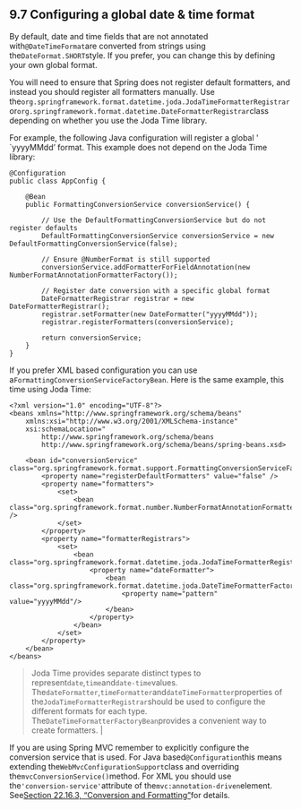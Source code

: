 ## 9.7 Configuring a global date & time format

By default, date and time fields that are not annotated with`@DateTimeFormat`are converted from strings using the`DateFormat.SHORT`style. If you prefer, you can change this by defining your own global format.

You will need to ensure that Spring does not register default formatters, and instead you should register all formatters manually. Use the`org.springframework.format.datetime.joda.JodaTimeFormatterRegistrar`or`org.springframework.format.datetime.DateFormatterRegistrar`class depending on whether you use the Joda Time library.

For example, the following Java configuration will register a global ' \`yyyyMMdd’ format. This example does not depend on the Joda Time library:

```
@Configuration
public class AppConfig {

    @Bean
    public FormattingConversionService conversionService() {

        // Use the DefaultFormattingConversionService but do not register defaults
        DefaultFormattingConversionService conversionService = new DefaultFormattingConversionService(false);

        // Ensure @NumberFormat is still supported
        conversionService.addFormatterForFieldAnnotation(new NumberFormatAnnotationFormatterFactory());

        // Register date conversion with a specific global format
        DateFormatterRegistrar registrar = new DateFormatterRegistrar();
        registrar.setFormatter(new DateFormatter("yyyyMMdd"));
        registrar.registerFormatters(conversionService);

        return conversionService;
    }
}
```

If you prefer XML based configuration you can use a`FormattingConversionServiceFactoryBean`. Here is the same example, this time using Joda Time:

```
<?xml version="1.0" encoding="UTF-8"?>
<beans xmlns="http://www.springframework.org/schema/beans"
    xmlns:xsi="http://www.w3.org/2001/XMLSchema-instance"
    xsi:schemaLocation="
        http://www.springframework.org/schema/beans
        http://www.springframework.org/schema/beans/spring-beans.xsd>

    <bean id="conversionService" class="org.springframework.format.support.FormattingConversionServiceFactoryBean">
        <property name="registerDefaultFormatters" value="false" />
        <property name="formatters">
            <set>
                <bean class="org.springframework.format.number.NumberFormatAnnotationFormatterFactory" />
            </set>
        </property>
        <property name="formatterRegistrars">
            <set>
                <bean class="org.springframework.format.datetime.joda.JodaTimeFormatterRegistrar">
                    <property name="dateFormatter">
                        <bean class="org.springframework.format.datetime.joda.DateTimeFormatterFactoryBean">
                            <property name="pattern" value="yyyyMMdd"/>
                        </bean>
                    </property>
                </bean>
            </set>
        </property>
    </bean>
</beans>
```

> Joda Time provides separate distinct types to represent`date`,`time`and`date-time`values. The`dateFormatter`,`timeFormatter`and`dateTimeFormatter`properties of the`JodaTimeFormatterRegistrar`should be used to configure the different formats for each type. The`DateTimeFormatterFactoryBean`provides a convenient way to create formatters. |

If you are using Spring MVC remember to explicitly configure the conversion service that is used. For Java based`@Configuration`this means extending the`WebMvcConfigurationSupport`class and overriding the`mvcConversionService()`method. For XML you should use the`'conversion-service'`attribute of the`mvc:annotation-driven`element. See[Section 22.16.3, “Conversion and Formatting”](https://docs.spring.io/spring/docs/4.3.11.RELEASE/spring-framework-reference/html/mvc.html#mvc-config-conversion)for details.

